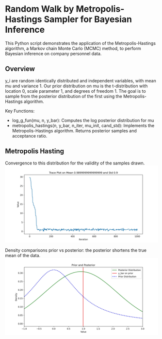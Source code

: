 # Random Walk by Metropolis-Hastings Sampler for Bayesian Inference

This Python script demonstrates the application of the Metropolis-Hastings algorithm, a Markov chain Monte Carlo (MCMC) method, to perform Bayesian inference on company personnel data.

## Overview
y_i are random identically distributed and independent variables, with mean mu and variance 1. 
Our prior distribution on mu is the t-distribution with location 0, scale parameter 1, and degrees of freedom 1. 
The goal is to sample from the posterior distribution of the first using the Metropolis-Hastings algorithm.

Key Functions:
- log_g_fun(mu, n, y_bar): Computes the log posterior distribution for mu
- metropolis_hastings(n, y_bar, n_iter, mu_init, cand_std): Implements the Metropolis-Hastings algorithm. Returns posterior samples and acceptance ratio.
  
## Metropolis Hasting
Convergence to this distribution for the validity of the samples drawn.
![Trace plot](https://github.com/mariaob1201/rand_walk_metropolisHasting/blob/main/trace_plot.jpg)

Density comparisons prior vs posterior: the posterior shortens the true mean of the data.
![Posterior density](https://github.com/mariaob1201/rand_walk_metropolisHasting/blob/main/posterior_density_plot.jpg)
